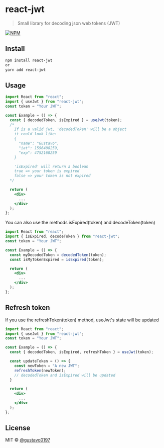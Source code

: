 # react-jwt

> Small library for decoding json web tokens (JWT)

[![NPM](https://img.shields.io/npm/v/react-jwt.svg)](https://www.npmjs.com/package/react-jwt)

## Install

```bash
npm install react-jwt
or
yarn add react-jwt
```

## Usage

```jsx
import React from "react";
import { useJwt } from "react-jwt";
const token = "Your JWT";

const Example = () => {
  const { decodedToken, isExpired } = useJwt(token);
  /*
    If is a valid jwt, 'decodedToken' will be a object
    it could look like:
    {
      "name": "Gustavo",
      "iat": 1596408259,
      "exp": 4752168259
    }

    'isExpired' will return a boolean
    true => your token is expired
    false => your token is not expired
  */

  return (
    <div>
      ...
    </div>
  );
};
```

You can also use the methods isExpired(token) and decodeToken(token)

```jsx
import React from "react";
import { isExpired, decodeToken } from "react-jwt";
const token = "Your JWT";

const Example = () => {
  const myDecodedToken = decodedToken(token);
  const isMyTokenExpired = isExpired(token);

  return (
    <div>
      ...
    </div>
  );
};
```

## Refresh token
If you use the refreshToken(token) method, useJwt's state will be updated

```jsx
import React from "react";
import { useJwt } from "react-jwt";
const token = "Your JWT";

const Example = () => {
  const { decodedToken, isExpired, refreshToken } = useJwt(token);

  const updateToken = () => {
    const newToken = "A new JWT";
    refreshToken(newToken);
    // decodedToken and isExpired will be updated
  }

  return (
    <div>
      ...
    </div>
  );
};
```


## License

MIT © [@gustavo0197](https://github.com/@gustavo0197)
